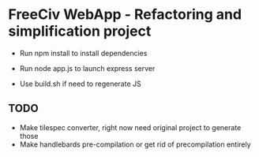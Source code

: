 # FreeCiv WebApp - Refactoring and simplification project

- Run npm install to install dependencies
- Run node app.js to launch express server

- Use build.sh if need to regenerate JS

## TODO
- Make tilespec converter, right now need original project to generate those
- Make handlebards pre-compilation or get rid of precompilation entirely
